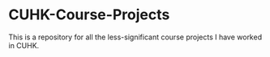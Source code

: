 # CUHK-Course-Projects
This is a repository for all the less-significant course projects I have worked in CUHK.
